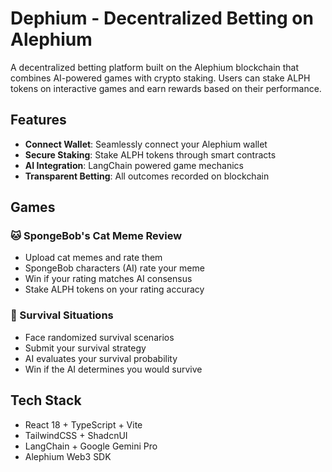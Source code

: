 # Dephium - Decentralized Betting on Alephium

A decentralized betting platform built on the Alephium blockchain that combines AI-powered games with crypto staking. Users can stake ALPH tokens on interactive games and earn rewards based on their performance.

## Features

- **Connect Wallet**: Seamlessly connect your Alephium wallet
- **Secure Staking**: Stake ALPH tokens through smart contracts
- **AI Integration**: LangChain powered game mechanics
- **Transparent Betting**: All outcomes recorded on blockchain

## Games

### 🐱 SpongeBob's Cat Meme Review

- Upload cat memes and rate them
- SpongeBob characters (AI) rate your meme
- Win if your rating matches AI consensus
- Stake ALPH tokens on your rating accuracy

### 🎯 Survival Situations

- Face randomized survival scenarios
- Submit your survival strategy
- AI evaluates your survival probability
- Win if the AI determines you would survive

## Tech Stack

- React 18 + TypeScript + Vite
- TailwindCSS + ShadcnUI
- LangChain + Google Gemini Pro
- Alephium Web3 SDK
